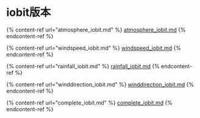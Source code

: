 # iobit版本

{% content-ref url="atmosphere_iobit.md" %}
[atmosphere\_iobit.md](atmosphere\_iobit.md)
{% endcontent-ref %}

{% content-ref url="windspeed_iobit.md" %}
[windspeed\_iobit.md](windspeed\_iobit.md)
{% endcontent-ref %}

{% content-ref url="rainfall_iobit.md" %}
[rainfall\_iobit.md](rainfall\_iobit.md)
{% endcontent-ref %}

{% content-ref url="winddirection_iobit.md" %}
[winddirection\_iobit.md](winddirection\_iobit.md)
{% endcontent-ref %}

{% content-ref url="complete_iobit.md" %}
[complete\_iobit.md](complete\_iobit.md)
{% endcontent-ref %}
